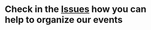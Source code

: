 # Check in the [Issues](https://github.com/HackEPFL/events/issues) how you can help to organize our events
